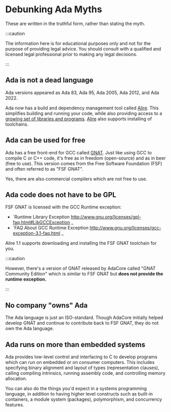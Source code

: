 Debunking Ada Myths
===================

These are written in the truthful form, rather than stating the myth.

:::caution

The information here is for educational purposes only and not for the
purpose of providing legal advice. You should consult with a qualified
and licensed legal professional prior to making any legal decisions.

:::

Ada is not a dead language
--------------------------

Ada versions appeared as Ada 83, Ada 95, Ada 2005, Ada 2012, and Ada 2022.

Ada now has a build and dependency management tool called 
[Alire](https://alire.ada.dev).  This simplifies building and running your code,
while also providing access to a [growing set of libraries and programs](https://alire.ada.dev/crates.html).
[Alire](https://github.com/alire-project/alire/releases)
also supports installing of toolchains.

Ada can be used for free
------------------------

Ada has a free front-end for GCC called [GNAT](https://gcc.gnu.org/wiki/GNAT).
Just like using GCC to compile C or C++ code, it's free as in freedom (open-source)
and as in beer (free to use).  This version comes from the Free Software Foundation (FSF)
and often referred to as "FSF GNAT".

Yes, there are also commercial compilers which are not free to use.

Ada code does not have to be GPL
--------------------------------

FSF GNAT is licensed with the GCC Runtime exception:

- `Runtime Library Exception http://www.gnu.org/licenses/gpl-faq.html#LibGCCException _
- `FAQ About GCC Runtime Exception http://www.gnu.org/licenses/gcc-exception-3.1-faq.html _

Alire 1.1 supports downloading and installing
the FSF GNAT toolchain for you.

:::caution

   However, there's a version of GNAT released by AdaCore called "GNAT Community
   Edition" which is similar to FSF GNAT but **does not provide the runtime exception.**

:::

No company "owns" Ada
--------------------------

The Ada language is just an ISO-standard.  Though AdaCore initially helped develop
GNAT and continue to contribute back to FSF GNAT, they do not own the Ada
language.

Ada runs on more than embedded systems
--------------------------------------

Ada provides low-level control and interfacing to C to develop programs which
can run on embedded or on consumer computers.  This includes specifying binary
alignment and layout of types (representation clauses), calling compiling
intrinsics, running assembly code, and controlling memory allocation.

You can also do the things you'd expect in a systems programming language, in
addition to having higher level constructs such as built-in containers,
a module system (packages), polymorphism, and concurrency features.
